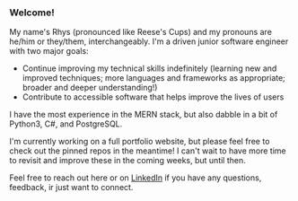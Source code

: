 ### Welcome!

My name's Rhys (pronounced like Reese's Cups) and my pronouns are he/him or they/them, interchangeably. I'm a driven junior software engineer with two major goals:
- Continue improving my technical skills indefinitely (learning new and improved techniques; more languages and frameworks as appropriate; broader and deeper understanding!)
- Contribute to accessible software that helps improve the lives of users

I have the most experience in the MERN stack, but also dabble in a bit of Python3, C#, and PostgreSQL.

I'm currently working on a full portfolio website, but please feel free to check out the pinned repos in the meantime! I can't wait to have more time to revisit and improve these in the coming weeks, but until then.

Feel free to reach out here or on [LinkedIn](https://www.linkedin.com/in/rhysrfrazier/) if you have any questions, feedback, ir just want to connect.
<!--

**rhysrfrazier/rhysrfrazier** is a ✨ _special_ ✨ repository because its `README.md` (this file) appears on your GitHub profile.

Here are some ideas to get you started:

- 🔭 I’m currently working on ...
- 🌱 I’m currently learning ...
- 👯 I’m looking to collaborate on ...
- 🤔 I’m looking for help with ...
- 💬 Ask me about ...
- 📫 How to reach me: ...
- 😄 Pronouns: ...
- ⚡ Fun fact: ...
-->
